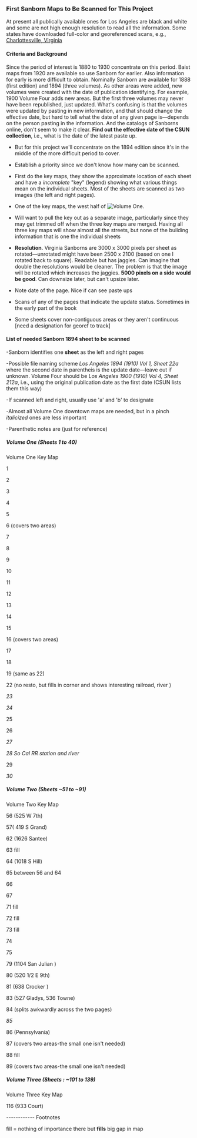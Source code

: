###  First Sanborn Maps to Be Scanned for This Project

At present all publically available ones for Los Angeles are black and white and some are not high enough resolution to read all the information. Some states have  downloaded full-color and georeferenced scans, e.g.,  [Charlottesville, Virginia](http://gis.lib.virginia.edu/catalog/uva-SanbornCVL:1907map03)

#### Criteria and Background

Since the period of interest is 1880 to 1930 concentrate on this period. Baist maps from 1920 are available so use Sanborn for earlier. Also information for early is more difficult to obtain. Nominally Sanborn are available for 1888 (first edition) and 1894 (three volumes). As other areas were added, new volumes were created with the date of publication identifying. For example, 1900 Volume Four adds new areas. But the first three volumes may never have been republished, just updated. What's confusing is that the volumes were updated by pasting in new information, and that should change the effective date, but hard to tell what the date of any given page is&mdash;depends on the person pasting in the information. And the catalogs of Sanborns online, don't seem to make it clear. **Find out the effective date of the CSUN collection**, i.e., what is the date of the latest paste up.

- But for this project we'll concentrate on the 1894 edition since it's in the middle of the more difficult period to cover. 

- Establish a priority since we don't know how many can be scanned. 

- First do the key maps, they show the approximate location of each sheet and have a *incomplete* "key" (legend) showing what various things mean on the individual sheets. Most of the sheets are scanned as two images (the left and right pages). 

 - One of the key maps, the west half of ![Volume One](https://github.com/maptimeLA/Tiled-Historical-Maps/blob/master/1894-1900%20Sanborn/Volume_One/1894-1990%20Georeferenced/0a.%20Key%20Map%20West.%20trimmed.x.tif). 
 
 - Will want to pull the key out as a separate image, particularly since they may get trimmed off when the three key maps are merged. Having all three key maps will show almost all the streets, but none of the building information that is one the individual sheets

- **Resolution**. Virginia Sanborns are 3000 x 3000 pixels per sheet as rotated—unrotated might have been 2500 x 2100 (based on one I rotated back to square). Readable but has jaggies. Can imagine that double the resolutions would be cleaner. The problem is that the image will be rotated which increases the jaggies. **5000 pixels on a side would be good**. Can downsize later, but can't upsize later.

- Note date of the page. Nice if can see paste ups

- Scans of any of the pages that indicate the update status. Sometimes in the early part of the book

- Some sheets cover non-contiguous areas or they aren't continuous [need a designation for georef to track]

#### List of needed Sanborn 1894 sheet  to be scanned 

-Sanborn identifies one **sheet** as the left and right pages

-Possible file naming scheme *Los Angeles 1894 (1910) Vol 1, Sheet 22a* where the second date in parentheis is the update date—leave out if unknown. Volume Four should be *Los Angeles 1900 (1910) Vol 4, Sheet 212a*, i.e., using the original publication date as the first date (CSUN lists them this way)

-If scanned left and right, usually use 'a' and 'b' to designate

-Almost all Volume One downtown maps are needed, but in a pinch *italicized* ones are less important

-Parenthetic notes are (just for reference)

##### Volume One (Sheets 1 to 40)

Volume One Key Map

 1

 2

 3

4

5

6 (covers two areas)

7

8

9

10

11

12

13

14

15

16 (covers two areas)

17

18

19 (same as 22)

22 (no resto, but fills in corner and shows interesting railroad, river )

*23*

*24*

25

26

*27*

*28 So Cal RR station and river*

29

*30*

##### Volume Two (Sheets ~51 to ~91)

Volume Two Key Map

56 (525 W 7th)

57( 419 S Grand)

62 (1626 Santee)

63 fill

64 (1018 S Hill)

65 between 56 and 64

66

67

71 fill

72 fill

73 fill

74

75

79 (1104 San Julian )

80 (520 1/2 E 9th)

81 (638 Crocker )

83 (527 Gladys, 536 Towne)

84 (splits awkwardly across the two pages)

*85*

86 (Pennsylvania)

87  (covers two areas-the small one isn't needed)

88 fill

89  (covers two areas-the small one isn't needed)

##### Volume Three (Sheets : ~101 to 139)

Volume Three Key Map

116 (933 Court)

------------ Footnotes

fill = nothing of importance there but **fills** big gap in map

